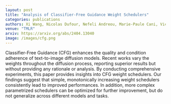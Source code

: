 ```yaml
---
layout: post
title: "Analysis of Classifier-Free Guidance Weight Schedulers"
categories: publications
authors: Xi Wang, Nicolas Dufour, Nefeli Andreou, Marie-Paule Cani, Victoria Fernandez Abrevaya, David Picard, Vicky Kalogeiton
venue: "TMLR"
arxiv: https://arxiv.org/abs/2404.13040
image: /images/cfg.png
---
```

Classifier-Free Guidance (CFG) enhances the quality and condition adherence of text-to-image diffusion models. Recent works vary the weights throughout the diffusion process, reporting superior results but without providing any rationale or analysis. By conducting comprehensive experiments, this paper provides insights into CFG weight schedulers. Our findings suggest that simple, monotonically increasing weight schedulers consistently lead to improved performances. In addition, more complex parametrized schedulers can be optimized for further improvement, but do not generalize across different models and tasks.
